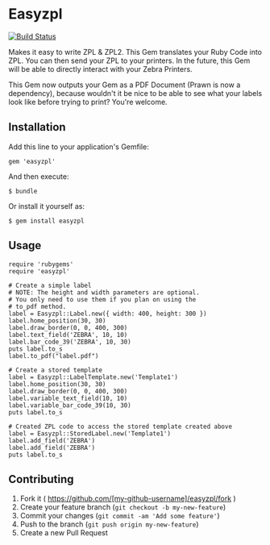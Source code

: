# Easyzpl
[![Build Status](https://travis-ci.org/mgrigajtis/easyzpl.svg?branch=master)](https://travis-ci.org/mgrigajtis/easyzpl)

Makes it easy to write ZPL & ZPL2.  This Gem translates your Ruby Code
into ZPL.  You can then send your ZPL to your printers.  In the future,
this Gem will be able to directly interact with your Zebra Printers.

This Gem now outputs your Gem as a PDF Document (Prawn is now a dependency),
because wouldn't it be nice to be able to see what your labels look like
before trying to print?  You're welcome.

## Installation

Add this line to your application's Gemfile:

    gem 'easyzpl'

And then execute:

    $ bundle

Or install it yourself as:

    $ gem install easyzpl

## Usage

    require 'rubygems'
    require 'easyzpl'

    # Create a simple label
    # NOTE: The height and width parameters are optional.
    # You only need to use them if you plan on using the
    # to_pdf method.
    label = Easyzpl::Label.new({ width: 400, height: 300 })
    label.home_position(30, 30)
    label.draw_border(0, 0, 400, 300)
    label.text_field('ZEBRA', 10, 10)
    label.bar_code_39('ZEBRA', 10, 30)
    puts label.to_s
    label.to_pdf("label.pdf")

    # Create a stored template
    label = Easyzpl::LabelTemplate.new('Template1')
    label.home_position(30, 30)
    label.draw_border(0, 0, 400, 300)
    label.variable_text_field(10, 10)
    label.variable_bar_code_39(10, 30)
    puts label.to_s

    # Created ZPL code to access the stored template created above
    label = Easyzpl::StoredLabel.new('Template1')
    label.add_field('ZEBRA')
    label.add_field('ZEBRA')
    puts label.to_s

## Contributing

1. Fork it ( https://github.com/[my-github-username]/easyzpl/fork )
2. Create your feature branch (`git checkout -b my-new-feature`)
3. Commit your changes (`git commit -am 'Add some feature'`)
4. Push to the branch (`git push origin my-new-feature`)
5. Create a new Pull Request
